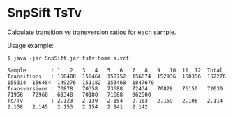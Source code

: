 # SnpSift TsTv

Calculate transition vs transversion ratios for each sample.

Usage example:
```
$ java -jar SnpSift.jar tstv home s.vcf

Sample        :	1	2	3	4	5	6	7	8	9	10	11	12	Total
Transitions   :	150488	150464	158752	156674	152936	160356	152276	155314	156484	149276	151182	153468	1847670
Transversions :	70878	70358	73688	72434	70828	76150	72030	71958	72960	69348	70180	71688	862500
Ts/Tv         :	2.123	2.139	2.154	2.163	2.159	2.106	2.114	2.158	2.145	2.153	2.154	2.141	2.142
```
